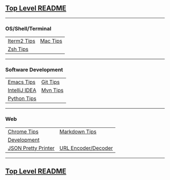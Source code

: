 ## [Top Level README](https://github.com/sethfuller/tips)

_______________________

### OS/Shell/Terminal

|  |  |
|--|--|
| [Iterm2 Tips](https://github.com/sethfuller/tips/blob/main/tech_tips/Os_Shell_Terminal/iTerm2_tips.md)| [Mac Tips](https://github.com/sethfuller/tips/blob/main/tech_tips/Os_Shell_Terminal/mac_tips.md)|
| [Zsh Tips](https://github.com/sethfuller/tips/blob/main/tech_tips/Os_Shell_Terminal/zsh_tips.md)||

_______________________

### Software Development

|  |  |
|--|--|
| [Emacs Tips](https://github.com/sethfuller/tips/blob/main/tech_tips/Software_Development/emacs_tips.md)| [Git Tips](https://github.com/sethfuller/tips/blob/main/tech_tips/Software_Development/git_tips.md)|
| [IntelliJ IDEA](https://github.com/sethfuller/tips/blob/main/tech_tips/Software_Development/intellij_idea_tips.md)| [Mvn Tips](https://github.com/sethfuller/tips/blob/main/tech_tips/Software_Development/mvn_tips.md)|
| [Python Tips](https://github.com/sethfuller/tips/blob/main/tech_tips/Software_Development/python_tips.md)||

_______________________

### Web

|                                                                                          |                                                                                              |
|------------------------------------------------------------------------------------------|----------------------------------------------------------------------------------------------|
| [Chrome Tips](https://github.com/sethfuller/tips/blob/main/tech_tips/Web/chrome_tips.md) | [Markdown Tips](https://github.com/sethfuller/tips/blob/main/tech_tips/Web/markdown_tips.md) |
| [Development](https://github.com/sethfuller/tips/blob/main/tech_tips/Web/development.md) |                                                                                              |
| [JSON Pretty Printer](https://jsonformatter.org/json-pretty-print)                       | [URL Encoder/Decoder](https://meyerweb.com/eric/tools/dencoder/)                             |
_______________________

## [Top Level README](https://github.com/sethfuller/tips)
